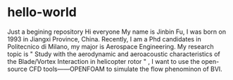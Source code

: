 # hello-world
Just a begining repository
Hi everyone
My name is Jinbin Fu, I was born on 1993 in Jiangxi Province, China. Recently, I am a Phd candidates in Politecnico di Milano, my major is Aerospace Engineering. My research topic is " Study with the aerodynamic and aeroacoustic characteristics of the Blade/Vortex Interaction in helicopter rotor " , I want to use the open-source CFD tools——OPENFOAM to simulate the flow phenominon of BVI.
